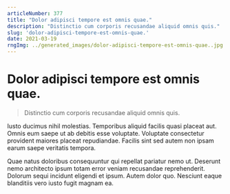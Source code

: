 ```yaml
---
articleNumber: 377
title: "Dolor adipisci tempore est omnis quae."
description: "Distinctio cum corporis recusandae aliquid omnis quis."
slug: 'dolor-adipisci-tempore-est-omnis-quae.'
date: 2021-03-19
rngImg: ../generated_images/dolor-adipisci-tempore-est-omnis-quae..jpg
---
```


# Dolor adipisci tempore est omnis quae.

> Distinctio cum corporis recusandae aliquid omnis quis.

Iusto ducimus nihil molestias. Temporibus aliquid facilis quasi placeat aut. Omnis eum saepe ut ab debitis esse voluptate. Voluptate consectetur provident maiores placeat repudiandae. Facilis sint sed autem non ipsam earum saepe veritatis tempora.
 Quae natus doloribus consequuntur qui repellat pariatur nemo ut. Deserunt nemo architecto ipsum totam error veniam recusandae reprehenderit. Dolorum sequi incidunt eligendi et ipsum. Autem dolor quo. Nesciunt eaque blanditiis vero iusto fugit magnam ea.

